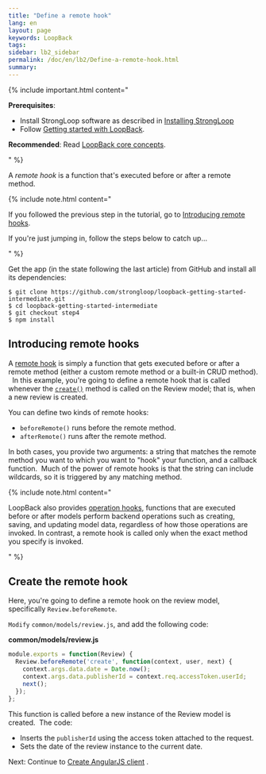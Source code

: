 ```yaml
---
title: "Define a remote hook"
lang: en
layout: page
keywords: LoopBack
tags:
sidebar: lb2_sidebar
permalink: /doc/en/lb2/Define-a-remote-hook.html
summary:
---
```


{% include important.html content="

**Prerequisites**:

*   Install StrongLoop software as described in [Installing StrongLoop](/doc/en/lb2/Installing-StrongLoop)
*   Follow [Getting started with LoopBack](/doc/en/lb2/Getting-started-with-LoopBack).

**Recommended**: Read [LoopBack core concepts](/doc/en/lb2/LoopBack-core-concepts).

" %}

A _remote hook_ is a function that's executed before or after a remote method.

{% include note.html content="

If you followed the previous step in the tutorial, go to [Introducing remote hooks](/doc/en/lb2/Define-a-remote-hook.html).

If you're just jumping in, follow the steps below to catch up...

" %}

Get the app (in the state following the last article) from GitHub and install all its dependencies:

```
$ git clone https://github.com/strongloop/loopback-getting-started-intermediate.git
$ cd loopback-getting-started-intermediate
$ git checkout step4
$ npm install
```

## Introducing remote hooks

A [remote hook](/doc/en/lb2/Remote-hooks) is simply a function that gets executed before or after a remote method (either a custom remote method or a built-in CRUD method).   In this example, you're going to define a remote hook that is called whenever the [`create()`](https://apidocs.strongloop.com/loopback/#persistedmodel-create) method is called on the Review model; that is, when a new review is created.

You can define two kinds of remote hooks:

*   `beforeRemote()` runs before the remote method.
*   `afterRemote()` runs after the remote method.

In both cases, you provide two arguments: a string that matches the remote method you want to which you want to "hook" your function, and a callback function.  Much of the power of remote hooks is that the string can include wildcards, so it is triggered by any matching method.

{% include note.html content="

LoopBack also provides [operation hooks](/doc/en/lb2/Operation-hooks), functions that are executed before or after models perform backend operations such as creating, saving, and updating model data, regardless of how those operations are invoked. In contrast, a remote hook is called only when the exact method you specify is invoked.

" %}

## Create the remote hook

Here, you're going to define a remote hook on the review model, specifically `Review.beforeRemote`.

`Modify` `common/models/review.js`, and add the following code:

**common/models/review.js**

```js
module.exports = function(Review) {
  Review.beforeRemote('create', function(context, user, next) {
    context.args.data.date = Date.now();
    context.args.data.publisherId = context.req.accessToken.userId;
    next();
  });
};
```

This function is called before a new instance of the Review model is created.  The code:

*   Inserts the `publisherId` using the access token attached to the request.
*   Sets the date of the review instance to the current date.  

Next: Continue to [Create AngularJS client](/doc/en/lb2/Create-AngularJS-client.html) .